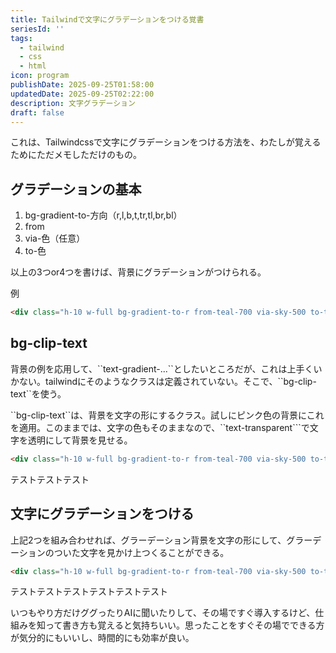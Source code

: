 ```yaml
---
title: Tailwindで文字にグラデーションをつける覚書
seriesId: ''
tags:
  - tailwind
  - css
  - html
icon: program
publishDate: 2025-09-25T01:58:00
updatedDate: 2025-09-25T02:22:00
description: 文字グラデーション
draft: false
---
```

これは、Tailwindcssで文字にグラデーションをつける方法を、わたしが覚えるためにただメモしただけのもの。

## グラデーションの基本

1. bg-gradient-to-方向（r,l,b,t,tr,tl,br,bl）
2. from
3. via-色（任意）
4. to-色

以上の3つor4つを書けば、背景にグラデーションがつけられる。

例

```html
<div class="h-10 w-full bg-gradient-to-r from-teal-700 via-sky-500 to-teal-300" ></div>
```

<div class="w-full p-10">
<div class="h-10 w-full bg-gradient-to-r from-teal-700 via-sky-500 to-teal-300" ></div>
</div>

## bg-clip-text

背景の例を応用して、\`\`text-gradient-...\`\`としたいところだが、これは上手くいかない。tailwindにそのようなクラスは定義されていない。そこで、\`\`bg-clip-text\`\`を使う。

\`\`bg-clip-text\`\`は、背景を文字の形にするクラス。試しにピンク色の背景にこれを適用。このままでは、文字の色もそのままなので、\`\`text-transparent\`\`\`で文字を透明にして背景を見せる。

```html
<div class="h-10 w-full bg-gradient-to-r from-teal-700 via-sky-500 to-teal-300 bg-clip-text text-center text-transparent" >テストテストテスト</div>
```

<div class="w-full p-10">
<div class="h-10 w-full bg-pink-500 bg-clip-text text-center text-transparent" >テストテストテスト</div>
</div>

## 文字にグラデーションをつける

上記2つを組み合わせれば、グラーデーション背景を文字の形にして、グラーデーションのついた文字を見かけ上つくることができる。

```html
<div class="h-10 w-full bg-gradient-to-r from-teal-700 via-sky-500 to-teal-300 text-center bg-clip-text text-transparent" >テストテストテスト</div>
```

<div class="w-full p-10">
<div class="h-10 w-full bg-gradient-to-r from-teal-900 via-sky-500 to-teal-200  bg-clip-text text-center text-transparent" >テストテストテストテストテストテスト</div>
</div>

いつもやり方だけググったりAIに聞いたりして、その場ですぐ導入するけど、仕組みを知って書き方も覚えると気持ちいい。思ったことをすぐその場でできる方が気分的にもいいし、時間的にも効率が良い。
